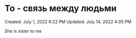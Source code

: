 # To - связь между людьми

Created: July 1, 2022 6:22 PM
Updated: July 14, 2022 4:05 PM

She is sister to me
